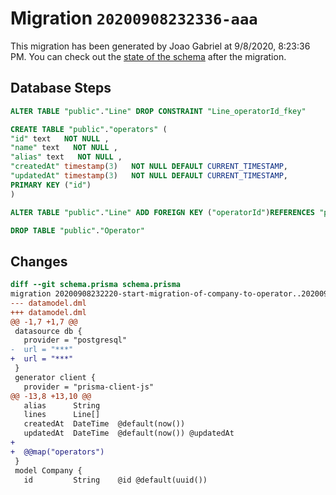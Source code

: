 # Migration `20200908232336-aaa`

This migration has been generated by Joao Gabriel at 9/8/2020, 8:23:36 PM.
You can check out the [state of the schema](./schema.prisma) after the migration.

## Database Steps

```sql
ALTER TABLE "public"."Line" DROP CONSTRAINT "Line_operatorId_fkey"

CREATE TABLE "public"."operators" (
"id" text   NOT NULL ,
"name" text   NOT NULL ,
"alias" text   NOT NULL ,
"createdAt" timestamp(3)   NOT NULL DEFAULT CURRENT_TIMESTAMP,
"updatedAt" timestamp(3)   NOT NULL DEFAULT CURRENT_TIMESTAMP,
PRIMARY KEY ("id")
)

ALTER TABLE "public"."Line" ADD FOREIGN KEY ("operatorId")REFERENCES "public"."operators"("id") ON DELETE SET NULL ON UPDATE CASCADE

DROP TABLE "public"."Operator"
```

## Changes

```diff
diff --git schema.prisma schema.prisma
migration 20200908232220-start-migration-of-company-to-operator..20200908232336-aaa
--- datamodel.dml
+++ datamodel.dml
@@ -1,7 +1,7 @@
 datasource db {
   provider = "postgresql"
-  url = "***"
+  url = "***"
 }
 generator client {
   provider = "prisma-client-js"
@@ -13,8 +13,10 @@
   alias      String
   lines      Line[]
   createdAt  DateTime  @default(now())
   updatedAt  DateTime  @default(now()) @updatedAt
+
+  @@map("operators")
 }
 model Company {
   id         String    @id @default(uuid())
```


